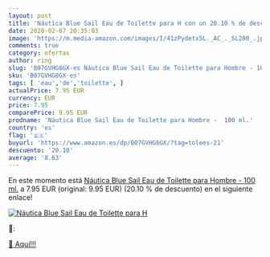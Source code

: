 ```yaml
---
layout: post
title: 'Náutica Blue Sail Eau de Toilette para H con un 20.10 % de descuento'
date: 2020-02-07 20:35:03
image: 'https://m.media-amazon.com/images/I/41zPydetx5L._AC_._SL200_.jpg'
comments: true
category: ofertas
author: ring
slug: 'B07GVHG8GX-es Náutica Blue Sail Eau de Toilette para Hombre - 100 ml.'
sku: 'B07GVHG8GX-es'
tags: [ 'eau','de','toilette', ]
actualPrice: 7.95 EUR
currency: EUR
price: 7.95
comparePrice: 9.95 EUR
prodname: 'Náutica Blue Sail Eau de Toilette para Hombre -  100 ml.'
country: 'es'
flag: '🇪🇸'
buyurl: 'https://www.amazon.es/dp/B07GVHG8GX/?tag=tolees-21'
descuento: '20.10'
average: '8.63'
---
```


En este momento está [Náutica Blue Sail Eau de Toilette para Hombre -  100 ml.](https://www.amazon.es/dp/B07GVHG8GX/?tag=tolees-21) a 7.95 EUR (original: 9.95 EUR) (20.10 %  de descuento) en el siguiente enlace!

[![Náutica Blue Sail Eau de Toilette para H](https://m.media-amazon.com/images/I/41zPydetx5L._AC_._SL200_.jpg)](https://www.amazon.es/dp/B07GVHG8GX/?tag=tolees-21)

🔎:


[🛒 Aquí!!!](https://www.amazon.es/dp/B07GVHG8GX/?tag=tolees-21)
